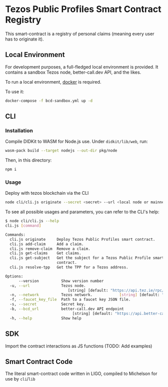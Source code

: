 # Tezos Public Profiles Smart Contract Registry

This smart-contract is a registry of personal claims (meaning every user has to
originate it).

## Local Environment
For development purposes, a full-fledged local environment is provided. It
contains a sandbox Tezos node, better-call.dev API, and the likes. 

To run a local environment, [docker](https://www.docker.com/get-started) 
is required. 

To use it:
```bash
docker-compose -f bcd-sandbox.yml up -d
```

## CLI

### Installation
Compile DIDKit to WASM for Node.js use. Under `didkit/lib/web`, run:
```bash
wasm-pack build --target nodejs --out-dir pkg/node
```

Then, in this directory:
```bash
npm i
```

### Usage
Deploy with tezos blockchain via the CLI
```bash
node cli/cli.js originate --secret <secret> --url <local node or mainnet url>
```

To see all possible usages and parameters, you can refer to the CLI's help:
```bash
$ node cli/cli.js --help
cli.js [command]

Commands:
  cli.js originate     Deploy Tezos Public Profiles smart contract.
  cli.js add-claim     Add a claim.
  cli.js remove-claim  Remove a claim.
  cli.js get-claims    Get claims.
  cli.js get-subject   Get the subject for a Tezos Public Profile smart
                       contract.
  cli.js resolve-tpp   Get the TPP for a Tezos address.

Options:
      --version          Show version number                           [boolean]
  -u, --url              Tezos node.
                            [string] [default: "https://api.tez.ie/rpc/mainnet"]
  -n, --network          Tezos network.            [string] [default: "mainnet"]
  -f, --faucet_key_file  Path to a faucet key JSON file.                [string]
  -s, --secret           Secret key.                                    [string]
  -b, --bcd_url          better-call.dev API endpoint
                              [string] [default: "https://api.better-call.dev/"]
  -h, --help             Show help                                     [boolean]
```

## SDK
Import the contract interactions as JS functions
(TODO: Add examples)

## Smart Contract Code
The literal smart-contract code written in LIGO, compiled to Michelson for use
by `cli`/`lib`
